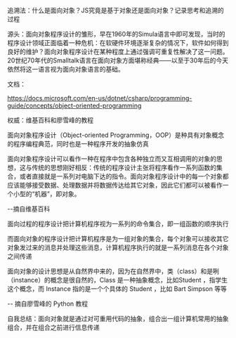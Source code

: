 追溯法：什么是面向对象？JS究竟是基于对象还是面向对象？记录思考和追溯的过程



源头：面向对象程序设计的雏形，早在1960年的Simula语言中即可发现，当时的程序设计领域正面临着一种危机：在软硬件环境逐渐复杂的情况下，软件如何得到良好的维护？面向对象程序设计在某种程度上通过强调可重复性解决了这一问题。20世纪70年代的Smalltalk语言在面向对象方面堪称经典——以至于30年后的今天依然将这一语言视为面向对象语言的基础。





文档：

https://docs.microsoft.com/en-us/dotnet/csharp/programming-guide/concepts/object-oriented-programming



权威：维基百科和廖雪峰的教程

面向对象程序设计（Object-oriented Programming，OOP）是种具有对象概念的程序编程典范，同时也是一种程序开发的抽象仿真

面向对象程序设计可以看作一种在程序中包含各种独立而又互相调用的对象的思想，这与传统的思想刚好相反：传统的程序设计主张将程序看作一系列函数的集合，或者直接就是一系列对电脑下达的指令。面向对象程序设计中的每一个对象都应该能够接受数据、处理数据并将数据传达给其它对象，因此它们都可以被看作一个小型的“机器”，即对象。

--摘自维基百科



面向过程的程序设计把计算机程序视为一系列的命令集合，即一组函数的顺序执行

而面向对象的程序设计把计算机程序是为一组对象的集合，每个对象可以接收其它对象发过来的消息并处理这些消息，计算机程序执行的就是一系列消息在各个对象之间传递

面向对象的设计思想是从自然界中来的，因为在自然界中，类（class）和是咧（instance）的概念是很自然的，Class 是一种抽象概念，比如Student ，指学生这个概念，而 Instance 指的是一个个具体的 Student ，比如 Bart Simpson 等等

-- 摘自廖雪峰的 Python 教程





自我总结：面向对象就是通过对可重用代码的抽象，组合出一组计算机常用的抽象组合，并在组合之前进行信息传递